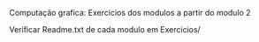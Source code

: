 Computação grafica:  Exercicios dos modulos a partir do modulo 2

Verificar Readme.txt de cada modulo em Exercicios/
